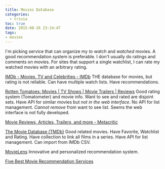 ```yaml
---
title: Movies Database
categories:
  - trivia
toc: true
date: 2015-08-26 23:14:47
tags:
- movies
---
```


I'm picking service that can organize my *to watch* and *watched* movies.
A good recommendation system is preferable. I don't usually do ratings and comments on movies.
For sites that support a single watchlist, I can rate my watched movies with an arbitrary rating.

[IMDb - Movies, TV and Celebrities - IMDb](http://www.imdb.com/)
THE database for movies, but rating is not reliable.
Can have multiple watch lists.
Have recommendations.

[Rotten Tomatoes: Movies | TV Shows | Movie Trailers | Reviews](http://www.rottentomatoes.com/)
Good rating system (Tomatometer) and movie info.
Want to see and rated are disjoint sets.
Have API for similar movies but *not in the web interface*.
No API for list management.
*Cannot remove* from want to see list.
Seems the web interface is not fully developed.

[Movie Reviews, Articles, Trailers, and more - Metacritic](http://www.metacritic.com/movie)

[The Movie Database (TMDb)](https://www.themoviedb.org/)
Good related movies.
Have Favorite, Watchlist and Rating.
Have collection to link all films in a series.
Have API for list management.
Can import from IMDb CSV.

[MovieLens](https://movielens.org/)
Innovative and personalized recommendation system.

[Five Best Movie Recommendation Services](http://lifehacker.com/5884202/five-best-movie-recommendation-services)

